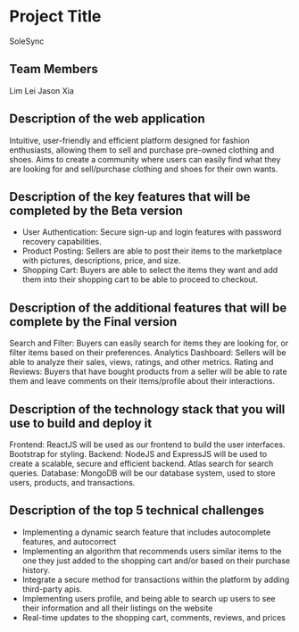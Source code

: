 # Project Title

SoleSync

## Team Members

Lim Lei
Jason Xia

## Description of the web application

Intuitive, user-friendly and efficient platform designed for fashion enthusiasts, allowing them to sell and purchase pre-owned clothing and shoes. Aims to create a community where users can easily find what they are looking for and sell/purchase clothing and shoes for their own wants.

## Description of the key features that will be completed by the Beta version

- User Authentication: Secure sign-up and login features with password recovery capabilities.
- Product Posting: Sellers are able to post their items to the marketplace with pictures, descriptions, price, and size.
- Shopping Cart: Buyers are able to select the items they want and add them into their shopping cart to be able to proceed to checkout.

## Description of the additional features that will be complete by the Final version

Search and Filter: Buyers can easily search for items they are looking for, or filter items based on their preferences.
Analytics Dashboard: Sellers will be able to analyze their sales, views, ratings, and other metrics.
Rating and Reviews: Buyers that have bought products from a seller will be able to rate them and leave comments on their items/profile about their interactions.

## Description of the technology stack that you will use to build and deploy it

Frontend: ReactJS will be used as our frontend to build the user interfaces. Bootstrap for styling.
Backend: NodeJS and ExpressJS will be used to create a scalable, secure and efficient backend. Atlas search for search queries.
Database: MongoDB will be our database system, used to store users, products, and transactions.

## Description of the top 5 technical challenges

- Implementing a dynamic search feature that includes autocomplete features, and autocorrect
- Implementing an algorithm that recommends users similar items to the one they just added to the shopping cart and/or based on their purchase history.
- Integrate a secure method for transactions within the platform by adding third-party apis.
- Implementing users profile, and being able to search up users to see their information and all their listings on the website
- Real-time updates to the shopping cart, comments, reviews, and prices
